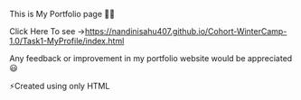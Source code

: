 This is My Portfolio page 👩‍💻

Click Here To see ->https://nandinisahu407.github.io/Cohort-WinterCamp-1.0/Task1-MyProfile/index.html

Any feedback or improvement in my portfolio website would be appreciated 😃

⚡Created using only HTML

